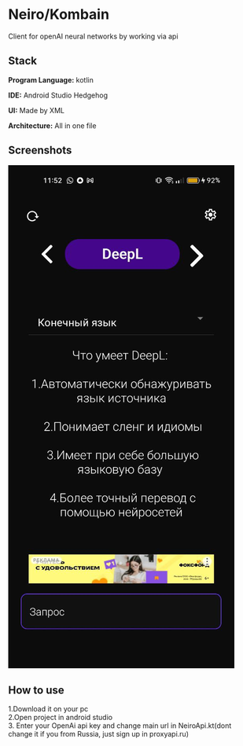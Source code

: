 
# Neiro/Kombain 

Client for openAI neural networks by working via api


## Stack

**Program Language:** kotlin

**IDE:** Android Studio Hedgehog

**UI:** Made by XML

**Architecture:** All in one file

## Screenshots

![App Screenshot](https://github.com/Bkmz7692/Neiro-Kombain/blob/master/images/photo_2024-02-24_11-55-13.jpg?raw=false)


## How to use
1.Download it on your pc\
2.Open project in android studio\
3. Enter your OpenAi api key and change main url in NeiroApi.kt(dont change it if you from Russia, just sign up in proxyapi.ru)

